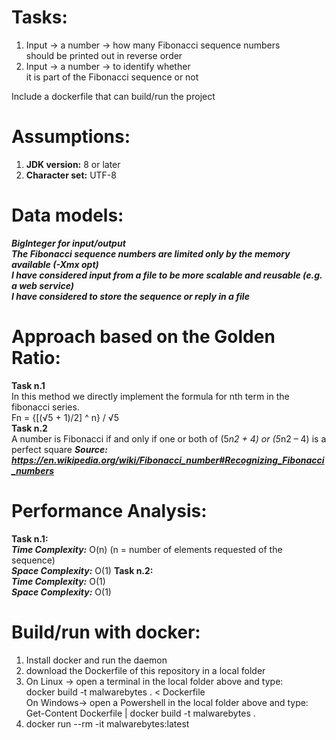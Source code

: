 # Tasks:
1. Input -> a number -> how many Fibonacci sequence numbers  
   should be printed out in reverse order  
2. Input -> a number -> to identify whether  
   it is part of the Fibonacci sequence or not  

Include a dockerfile that can build/run the project

# Assumptions:
1. **JDK version:** 8 or later    
2. **Character set:** UTF-8  

# Data models:
***BigInteger for input/output     
The Fibonacci sequence numbers are limited only by the memory available (-Xmx opt)  
I have considered input from a file to be more scalable and reusable (e.g. a web service)  
I have considered to store the sequence or reply in a file***

# Approach based on the Golden Ratio:
**Task n.1**  
In this method we directly implement the formula for nth term in the fibonacci series.  
			Fn = {[(√5 + 1)/2] ^ n} / √5  
**Task n.2**  
A number is Fibonacci if and only if one or both of (5*n2 + 4) or (5*n2 – 4) is a perfect square
***Source: https://en.wikipedia.org/wiki/Fibonacci_number#Recognizing_Fibonacci_numbers***

# Performance Analysis:
**Task n.1:**  
***Time Complexity:*** O(n) (n = number of elements requested of the sequence)  
***Space Complexity:*** O(1)
**Task n.2:**    
***Time Complexity:*** O(1)  
***Space Complexity:*** O(1)


# Build/run with docker:
1.  Install docker and run the daemon  
2.  download the Dockerfile of this repository in a local folder  
3.  
    On Linux -> open a terminal in the local folder above and type:  
		docker build -t malwarebytes . < Dockerfile  
	On Windows-> open a Powershell in the local folder above and type:  
		Get-Content Dockerfile | docker build -t malwarebytes .  
4.  docker run --rm -it malwarebytes:latest  
